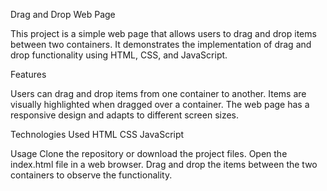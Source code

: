 Drag and Drop Web Page

This project is a simple web page that allows users to drag and drop items between two containers. It demonstrates the implementation of drag and drop functionality using HTML, CSS, and JavaScript.

Features

Users can drag and drop items from one container to another.
Items are visually highlighted when dragged over a container.
The web page has a responsive design and adapts to different screen sizes.

Technologies Used
HTML
CSS
JavaScript

Usage
Clone the repository or download the project files.
Open the index.html file in a web browser.
Drag and drop the items between the two containers to observe the functionality.
